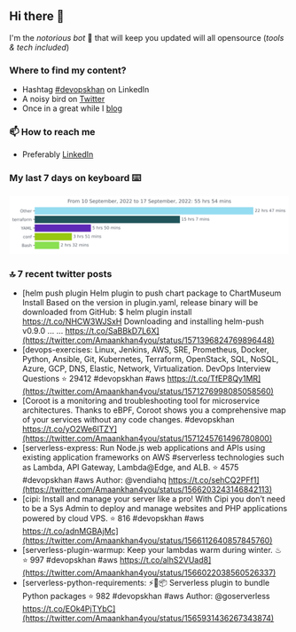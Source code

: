 <!--- [![Hits](https://hits.seeyoufarm.com/api/count/incr/badge.svg?url=https%3A%2F%2Fgithub.com%2Fakhan4u%2Fhit-counter&count_bg=%2379C83D&title_bg=%23555555&icon=&icon_color=%23E7E7E7&title=visits&edge_flat=false)](https://hits.seeyoufarm.com) --->

## Hi there 👋

I'm the _notorious bot_ 🤣 that will keep you updated will all opensource (_tools & tech included_) 

### Where to find my content?

* Hashtag [#devopskhan](https://www.linkedin.com/feed/hashtag/devopskhan) on LinkedIn
* A noisy bird on [Twitter](https://twitter.com/Amaankhan4you)
* Once in a great while I [blog](https://linuxparrot.com) 


### 📫 **How to reach me**

* Preferably [LinkedIn](https://www.linkedin.com/in/amaan-khan-linux-ninja)

### My last 7 days on keyboard ⌨️

<img src="https://github.com/akhan4u/akhan4u/blob/main/images/stat.svg" alt="Amaan's Wakatime Activity!"/>

### 🔝 7 recent twitter posts
<!-- DEVDOJO:START -->
- [helm push plugin Helm plugin to push chart package to ChartMuseum Install Based on the version in plugin.yaml, release binary will be downloaded from GitHub: $ helm plugin install https://t.co/NHCW3WJSxH Downloading and installing helm-push v0.9.0 ... … https://t.co/SaBBkD7L6X](https://twitter.com/Amaankhan4you/status/1571396824769896448)
- [devops-exercises: Linux, Jenkins, AWS, SRE, Prometheus, Docker, Python, Ansible, Git, Kubernetes, Terraform, OpenStack, SQL, NoSQL, Azure, GCP, DNS, Elastic, Network, Virtualization. DevOps Interview Questions
⭐️ 29412
#devopskhan #aws
https://t.co/TfEP8Qy1MR](https://twitter.com/Amaankhan4you/status/1571276998085058560)
- [Coroot is a monitoring and troubleshooting tool for microservice architectures. Thanks to eBPF, Coroot shows you a comprehensive map of your services without any code changes. #devopskhan https://t.co/yO2We6lTZY](https://twitter.com/Amaankhan4you/status/1571245761496780800)
- [serverless-express: Run Node.js web applications and APIs using existing application frameworks on AWS #serverless technologies such as Lambda, API Gateway, Lambda@Edge, and ALB.
⭐️ 4575
#devopskhan #aws
Author: @vendiahq
https://t.co/sehCQ2PFf1](https://twitter.com/Amaankhan4you/status/1566203243146842113)
- [cipi: Install and manage your server like a pro! With Cipi you don’t need to be a Sys Admin to deploy and manage websites and PHP applications powered by cloud VPS.
⭐️ 816
#devopskhan #aws
https://t.co/adnMGBAjMc](https://twitter.com/Amaankhan4you/status/1566112640857845760)
- [serverless-plugin-warmup: Keep your lambdas warm during winter. ♨
⭐️ 997
#devopskhan #aws
https://t.co/alhS2VUad8](https://twitter.com/Amaankhan4you/status/1566022038560526337)
- [serverless-python-requirements: ⚡️🐍📦 Serverless plugin to bundle Python packages
⭐️ 982
#devopskhan #aws
Author: @goserverless
https://t.co/EOk4PjTYbC](https://twitter.com/Amaankhan4you/status/1565931436267343874)
<!-- DEVDOJO:END -->

<!-- ![Amaan's GitHub stats](https://github-readme-stats.vercel.app/api?username=akhan4u&count_private=true&show_icons=true&hide=contribs) -->
